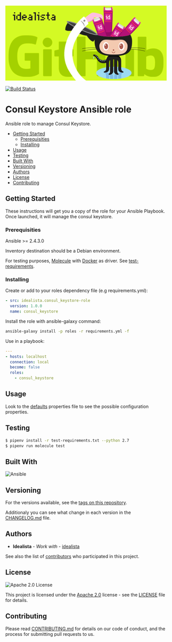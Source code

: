 ![Logo](https://raw.githubusercontent.com/idealista/consul_keystore-role/master/logo.gif)

[![Build Status](https://travis-ci.org/idealista/consul_keystore-role.png)](https://travis-ci.org/idealista/consul_keystore-role)

# Consul Keystore Ansible role

Ansible role to manage Consul Keystore.

- [Getting Started](#getting-started)
  - [Prerequisities](#prerequisities)
  - [Installing](#installing)
- [Usage](#usage)
- [Testing](#testing)
- [Built With](#built-with)
- [Versioning](#versioning)
- [Authors](#authors)
- [License](#license)
- [Contributing](#contributing)

## Getting Started

These instructions will get you a copy of the role for your Ansible Playbook. Once launched, it will manage the consul keystore.

### Prerequisities

Ansible >= 2.4.3.0

Inventory destination should be a Debian environment.

For testing purposes, [Molecule](https://molecule.readthedocs.io/) with [Docker](https://www.docker.com/) as driver.
See [test-requirements](test-requirements.txt).

### Installing

Create or add to your roles dependency file (e.g requirements.yml):

``` yml
- src: idealista.consul_keystore-role
  version: 1.0.0
  name: consul_keystore
```

Install the role with ansible-galaxy command:

```sh
ansible-galaxy install -p roles -r requirements.yml -f
```

Use in a playbook:

``` yml
---
- hosts: localhost
  connection: local
  become: false
  roles:
    - consul_keystore
```

## Usage

Look to the [defaults](defaults/main.yml) properties file to see the possible configuration properties.

## Testing

```sh
$ pipenv install -r test-requirements.txt --python 2.7
$ pipenv run molecule test
```

## Built With

![Ansible](https://img.shields.io/badge/ansible-2.4.3.0-green.svg)

## Versioning

For the versions available, see the [tags on this repository](https://github.com/idealista/consul_keystore-role/tags).

Additionaly you can see what change in each version in the [CHANGELOG.md](CHANGELOG.md) file.

## Authors

- **Idealista** - *Work with* - [idealista](https://github.com/idealista)

See also the list of [contributors](https://github.com/idealista/consul_keystore-role/contributors) who participated in this project.

## License

![Apache 2.0 License](https://img.shields.io/hexpm/l/plug.svg)

This project is licensed under the [Apache 2.0](https://www.apache.org/licenses/LICENSE-2.0) license - see the [LICENSE](LICENSE) file for details.

## Contributing

Please read [CONTRIBUTING.md](.github/CONTRIBUTING.md) for details on our code of conduct, and the process for submitting pull requests to us.
